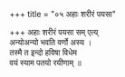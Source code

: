 +++
title = "०५ अहाः शरीरं पयसा"

+++
अहाः शरीरं पयसा सम् एत्य्  
अन्योअन्यो भवति वर्णो अस्य ।  
तस्मै त इन्दो हविषा विधेम  
वयं स्याम पतयो रयीणाम् ॥